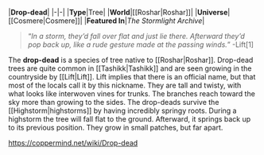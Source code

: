 |**Drop-dead**|
|-|-|
|**Type**|Tree|
|**World**|[[Roshar\|Roshar]]|
|**Universe**|[[Cosmere\|Cosmere]]|
|**Featured In**|*The Stormlight Archive*|

>“*In a storm, they’d fall over flat and just lie there. Afterward they’d pop back up, like a rude gesture made at the passing winds.*”
\-Lift[1]


The **drop-dead** is a species of tree native to [[Roshar\|Roshar]].
Drop-dead trees are quite common in [[Tashikk\|Tashikk]] and are seen growing in the countryside by [[Lift\|Lift]]. Lift implies that there is an official name, but that most of the locals call it by this nickname. They are tall and twisty, with what looks like interwoven vines for trunks. The branches reach toward the sky more than growing to the sides.
The drop-deads survive the [[Highstorm\|highstorms]] by having incredibly springy roots. During a highstorm the tree will fall flat to the ground. Afterward, it springs back up to its previous position. They grow in small patches, but far apart.




https://coppermind.net/wiki/Drop-dead